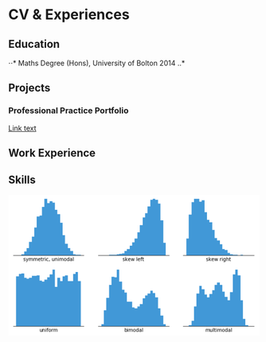 # CV & Experiences

## Education
⋅⋅* Maths Degree (Hons), University of Bolton 2014
..*
## Projects
### Professional Practice Portfolio
[Link text](https://example.com)

## Work Experience

## Skills
 ![Histogram](assets/histogram-example-2.png)
